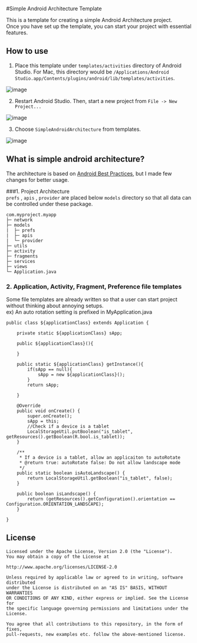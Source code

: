 #Simple Android Architecture Template

This is a template for creating a simple Android Architecture project.  
Once you have set up the template, you can start your project with essential features.

## How to use
1. Place this template under `templates/activities` directory of Android Studio.
For Mac, this directory would be `/Applications/Android Studio.app/Contents/plugins/android/lib/templates/activities`.

![image](https://github.com/tomoima525/SimpleAndroidArchitectureTemplate/blob/master/terminal.png?raw=true)


2. Restart Android Studio. Then, start a new project from `File -> New Project...`

![image](https://github.com/tomoima525/SimpleAndroidArchitectureTemplate/blob/master/directory.png?raw=true)


3. Choose `SimpleAndroidArchitecture` from templates.

![image](https://github.com/tomoima525/SimpleAndroidArchitectureTemplate/blob/master/templates.png?raw=true)


## What is simple android architecture?

The architecture is based on [Android Best Practices](https://github.com/futurice/android-best-practices), but I made few changes for better usage.

###1. Project Architecture  
`prefs` , `apis` , `provider` are placed below `models` directory so that all data can be controlled under these package. 

```
com.myproject.myapp
├─ network
├─ models
|  ├─ prefs
|  ├─ apis
|  └─ provider
├─ utils
├─ activity
├─ fragments
├─ services
├─ views
└─ Application.java 
```

### 2. Application, Activity, Fragment, Preference file templates 

Some file templates are already written so that a user can start project without thinking about annoying setups.   
ex) An auto rotation setting is prefixed in MyApplication.java

```
public class ${applicationClass} extends Application {

    private static ${applicationClass} sApp;

    public ${applicationClass}(){

    }

    public static ${applicationClass} getInstance(){
        if(sApp == null){
            sApp = new ${applicationClass}();
        }
        return sApp;

    }

    @Override
    public void onCreate() {
        super.onCreate();
        sApp = this;
        //Check if a device is a tablet
        LocalStorageUtil.putBoolean("is_tablet", getResources().getBoolean(R.bool.is_tablet));        
    }

    /**
     * If a device is a tablet, allow an applicaiton to autoRotate 
     * @return true: autoRotate false: Do not allow landscape mode  
     */
    public static boolean isAutoLandscape() {
        return LocalStorageUtil.getBoolean("is_tablet", false);
    }

    public boolean isLandscape() {
        return (getResources().getConfiguration().orientation == Configuration.ORIENTATION_LANDSCAPE);
    }

}
```

## License

```
Licensed under the Apache License, Version 2.0 (the "License"). 
You may obtain a copy of the License at

http://www.apache.org/licenses/LICENSE-2.0

Unless required by applicable law or agreed to in writing, software distributed
under the License is distributed on an "AS IS" BASIS, WITHOUT WARRANTIES
OR CONDITIONS OF ANY KIND, either express or implied. See the License for
the specific language governing permissions and limitations under the License.

You agree that all contributions to this repository, in the form of fixes, 
pull-requests, new examples etc. follow the above-mentioned license.
```

